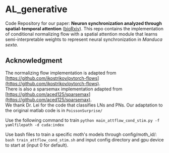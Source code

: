 # AL_generative

Code Repository for our paper: **Neuron synchronization analyzed through spatial-temporal attention** ([bioRxiv]()). This repo contains the implementation of conditional normalizing flow with a spatial attention module that learns semi-interpretable weights to represent neural synchronization in *Manduca sexta*. 

## Acknowledgment
The normalizing flow implementation is adapted from [https://github.com/ikostrikov/pytorch-flows](https://github.com/ikostrikov/pytorch-flows).           
There is also a sparsemax implementation adapted from [https://github.com/aced125/sparsemax](https://github.com/aced125/sparsemax).         
We thank Dr. Lei for the code that classifies LNs and PNs. Our adaptation to the original matlab code is in ```PoissonSurprise/```         

Use the following command to train ```python main_attflow_cond_stim.py -f yamlfilepath -d cuda:index```

Use bash files to train a specific moth's models through config/moth_id/: ```bash train_attflow_cond_stim.sh``` and input config directory and gpu device to start at (input 0 for default).
